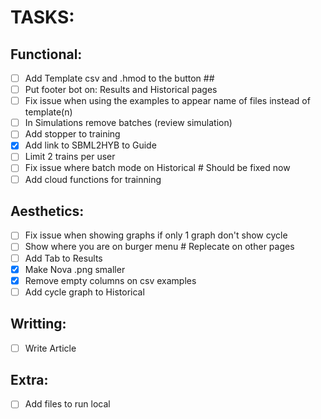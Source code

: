 # TASKS:

## Functional:
- [ ] Add Template csv and .hmod to the button ##
- [ ] Put footer bot on: Results and Historical pages 
- [ ] Fix issue when using the examples to appear name of files instead of template(n)
- [ ] In Simulations remove batches (review simulation) 
- [ ] Add stopper to training
- [x] Add link to SBML2HYB to Guide
- [ ] Limit 2 trains per user
- [ ] Fix issue where batch mode on Historical # Should be fixed now
- [ ] Add cloud functions for trainning

## Aesthetics:
- [ ] Fix issue when showing graphs if only 1 graph don't show cycle 
- [ ] Show where you are on burger menu # Replecate on other pages
- [ ] Add Tab to Results
- [x] Make Nova .png smaller
- [x] Remove empty columns on csv examples
- [ ] Add cycle graph to Historical

## Writting:
- [ ] Write Article

## Extra:
- [ ] Add files to run local
